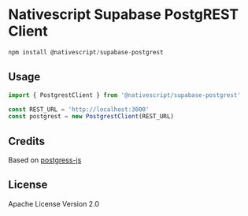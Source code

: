 # Nativescript Supabase PostgREST Client

```javascript
npm install @nativescript/supabase-postgrest
```

## Usage

```ts
import { PostgrestClient } from '@nativescript/supabase-postgrest'

const REST_URL = 'http://localhost:3000'
const postgrest = new PostgrestClient(REST_URL)
```

## Credits
Based on [postgress-js](https://github.com/supabase/postgress-js)

## License

Apache License Version 2.0
